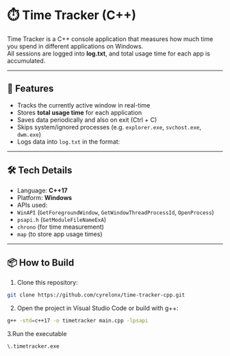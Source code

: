 # ⏱️ Time Tracker (C++)

Time Tracker is a C++ console application that measures how much time you spend in different applications on Windows.  
All sessions are logged into **log.txt**, and total usage time for each app is accumulated.

---

## 🚀 Features
- Tracks the currently active window in real-time  
- Stores **total usage time** for each application  
- Saves data periodically and also on exit (Ctrl + C)  
- Skips system/ignored processes (e.g. `explorer.exe`, `svchost.exe`, `dwm.exe`)  
- Logs data into `log.txt` in the format:



---

## 🛠️ Tech Details
- Language: **C++17**  
- Platform: **Windows**  
- APIs used:  
- `WinAPI` (`GetForegroundWindow`, `GetWindowThreadProcessId`, `OpenProcess`)  
- `psapi.h` (`GetModuleFileNameExA`)  
- `chrono` (for time measurement)  
- `map` (to store app usage times)  

---

## 📦 How to Build
1. Clone this repository:
 ```bash
 git clone https://github.com/cyrelonx/time-tracker-cpp.git
```

2. Open the project in Visual Studio Code or build with g++:
 ```bash
 g++ -std=c++17 -o timetracker main.cpp -lpsapi
```

3.Run the executable
 ```bash
\.timetracker.exe
```
